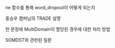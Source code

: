 ne 함수를 통해 word_dropout이 어떻게 되는지

홍승우 캠퍼님의 TRADE 설명

한 문장에 MultiDomain이 할당된 경우에 대한 처리 방법

SOMDST와 관련된 질문
